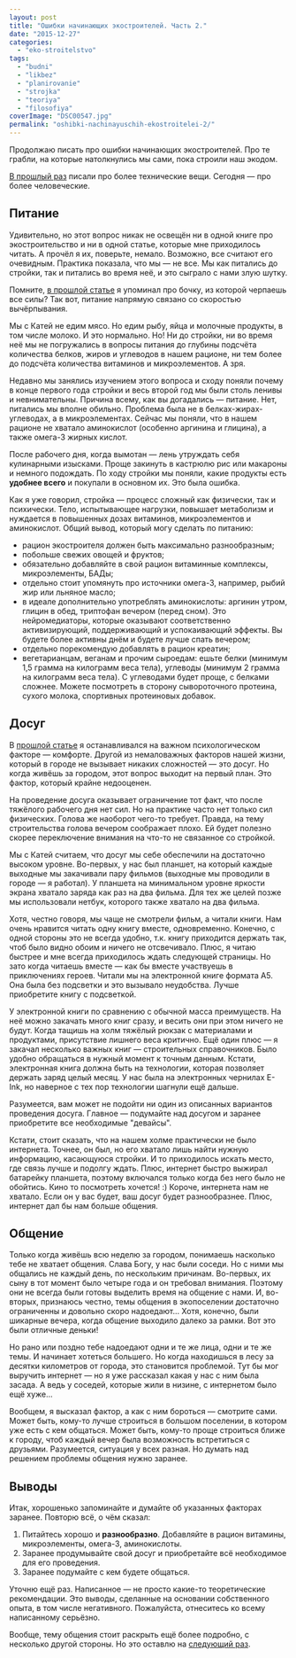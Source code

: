 ```yaml
---
layout: post
title: "Ошибки начинающих экостроителей. Часть 2."
date: "2015-12-27"
categories: 
  - "eko-stroitelstvo"
tags: 
  - "budni"
  - "likbez"
  - "planirovanie"
  - "strojka"
  - "teoriya"
  - "filosofiya"
coverImage: "DSC00547.jpg"
permalink: "oshibki-nachinayuschih-ekostroitelei-2/"
---
```


Продолжаю писать про ошибки начинающих экостроителей. Про те грабли, на которые натолкнулись мы сами, пока строили наш экодом.

[В прошлый раз](/oshibki-nachinayuschih-ekostroitelei-1/) писали про более технические вещи. Сегодня — про более человеческие.

<!-- READMORE -->

## Питание

Удивительно, но этот вопрос никак не освещён ни в одной книге про экостроительство и ни в одной статье, которые мне приходилось читать. А прочёл я их, поверьте, немало. Возможно, все считают его очевидным. Практика показала, что мы — не все. Мы как питались до стройки, так и питались во время неё, и это сыграло с нами злую шутку.

Помните, [в прошлой статье](/oshibki-nachinayuschih-ekostroitelei-1/) я упоминал про бочку, из которой черпаешь все силы? Так вот, питание напрямую связано со скоростью вычёрпывания.

Мы с Катей не едим мясо. Но едим рыбу, яйца и молочные продукты, в том числе молоко. И это нормально. Но! Ни до стройки, ни во время неё мы не погружались в вопросы питания до глубины подсчёта количества белков, жиров и углеводов в нашем рационе, ни тем более до подсчёта количества витаминов и микроэлементов. А зря.

Недавно мы занялись изучением этого вопроса и сходу поняли почему в конце первого года стройки и весь второй год мы были столь ленивы и невнимательны. Причина всему, как вы догадались — питание. Нет, питались мы вполне обильно. Проблема была не в белках-жирах-углеводах, а в микроэлементах. Сейчас мы поняли, что в нашем рационе не хватало аминокислот (особенно аргинина и глицина), а также омега-3 жирных кислот.

После рабочего дня, когда вымотан — лень утруждать себя кулинарными изысками. Проще закинуть в кастрюлю рис или макароны и немного подождать. По ходу стройки мы поняли, какие продукты есть **удобнее всего** и покупали в основном их. Это была ошибка.

Как я уже говорил, стройка — процесс сложный как физически, так и психически. Тело, испытывающее нагрузки, повышает метаболизм и нуждается в повышенных дозах витаминов, микроэлементов и аминокислот. Общий вывод, который могу сделать по питанию:

- рацион экостроителя должен быть максимально разнообразным;
- побольше свежих овощей и фруктов;
- обязательно добавляйте в свой рацион витаминные комплексы, микроэлементы, БАДы;
- отдельно стоит упомянуть про источники омега-3, например, рыбий жир или льняное масло;
- в идеале дополнительно употреблять аминокислоты: аргинин утром, глицин в обед, триптофан вечером (перед сном). Это нейромедиаторы, которые оказывают соответственно активизирующий, поддерживающий и успокаивающий эффекты. Вы будете более активны днём и будете лучше спать вечером;
- отдельно порекомендую добавлять в рацион креатин;
- вегетарианцам, веганам и прочим сыроедам: ешьте белки (минимум 1,5 грамма на килограмм веса тела), углеводы (минимум 2 грамма на килограмм веса тела). С углеводами будет проще, с белками сложнее. Можете посмотреть в сторону сывороточного протеина, сухого молока, спортивных протеиновых добавок.

## Досуг

В [прошлой статье](/oshibki-nachinayuschih-ekostroitelei-1/) я останавливался на важном психологическом факторе — комфорте. Другой из немаловажных факторов нашей жизни, который в городе не вызывает никаких сложностей — это досуг. Но когда живёшь за городом, этот вопрос выходит на первый план. Это фактор, который крайне недооценен.

На проведение досуга оказывает ограничение тот факт, что после тяжёлого рабочего дня нет сил. Но на практике часто нет только сил физических. Голова же наоборот чего-то требует. Правда, на тему строительства голова вечером соображает плохо. Ей будет полезно скорее переключение внимания на что-то не связанное со стройкой.

Мы с Катей считаем, что досуг мы себе обеспечили на достаточно высоком уровне. Во-первых, у нас был планшет, на который каждые выходные мы закачивали пару фильмов (выходные мы проводили в городе — я работал). У планшета на минимальном уровне яркости экрана хватало заряда как раз на два фильма. Для тех же целей позже мы использовали нетбук, которого также хватало на два фильма.

Хотя, честно говоря, мы чаще не смотрели фильм, а читали книги. Нам очень нравится читать одну книгу вместе, одновременно. Конечно, с одной стороны это не всегда удобно, т.к. книгу приходится держать так, чтоб было видно обоим и ничего не отсвечивало. Плюс, я читаю быстрее и мне всегда приходилось ждать следующей страницы. Но зато когда читаешь вместе — как бы вместе участвуешь в приключениях героев. Читали мы на электронной книге формата А5. Она была без подсветки и это вызывало неудобства. Лучше приобретите книгу с подсветкой.

У электронной книги по сравнению с обычной масса преимуществ. На неё можно закачать много книг сразу, и весить они при этом ничего не будут. Когда тащишь на холм тяжёлый рюкзак с материалами и продуктами, присутствие лишнего веса критично. Ещё один плюс — я закачал несколько важных книг — строительных справочников. Было удобно обращаться в нужный момент к точным данным. Кстати, электронная книга должна быть на технологии, которая позволяет держать заряд целый месяц. У нас была на электронных чернилах E-Ink, но наверное с тех пор технологии шагнули ещё дальше.

Разумеется, вам может не подойти ни один из описанных вариантов проведения досуга. Главное — подумайте над досугом и заранее приобретите все необходимые "девайсы".

Кстати, стоит сказать, что на нашем холме практически не было интернета. Точнее, он был, но его хватало лишь найти нужную информацию, касающуюся стройки. И то приходилось искать место, где связь лучше и подолгу ждать. Плюс, интернет быстро выжирал батарейку планшета, поэтому включался только когда без него было не обойтись. Кино то посмотреть хочется! :) Короче, интернета нам не хватало. Если он у вас будет, ваш досуг будет разнообразнее. Плюс, интернет дал бы нам больше общения.

## Общение

Только когда живёшь всю неделю за городом, понимаешь насколько тебе не хватает общения. Слава Богу, у нас были соседи. Но с ними мы общались не каждый день, по нескольким причинам. Во-первых, их сыну в тот момент было четыре года и он требовал внимания. Поэтому они не всегда были готовы выделить время на общение с нами. И, во-вторых, признаюсь честно, темы общения в экопоселении достаточно ограниченны и довольно скоро надоедают... Хотя, конечно, были шикарные вечера, когда общение выходило далеко за рамки. Вот это были отличные деньки!

Но рано или поздно тебе надоедают одни и те же лица, одни и те же темы. И начинает хотеться большего. Но когда находишься в лесу за десятки километров от города, это становится проблемой. Тут бы мог выручить интернет — но я уже рассказал какая у нас с ним была засада. А ведь у соседей, которые жили в низине, с интернетом было ещё хуже...

Вообщем, я высказал фактор, а как с ним бороться — смотрите сами. Может быть, кому-то лучше строиться в большом поселении, в котором уже есть с кем общаться. Может быть, кому-то проще строиться ближе к городу, чтоб каждый вечер была возможность встретиться с друзьями. Разумеется, ситуация у всех разная. Но думать над решением проблемы общения нужно заранее.

## Выводы

Итак, хорошенько запоминайте и думайте об указанных факторах заранее. Повторю всё, о чём сказал:

1. Питайтесь хорошо и **разнообразно**. Добавляйте в рацион витамины, микроэлементы, омега-3, аминокислоты.
2. Заранее продумывайте свой досуг и приобретайте всё необходимое для его проведения.
3. Заранее подумайте с кем будете общаться.

Уточню ещё раз. Написанное — не просто какие-то теоретические рекомендации. Это выводы, сделанные на основании собственного опыта, в том числе негативного. Пожалуйста, отнеситесь ко всему написанному серьёзно.

Вообще, тему общения стоит раскрыть ещё более подробно, с несколько другой стороны. Но это оставлю на [следующий раз](/oshibki-nachinauschih-ekostroiteley-3-sozdanie-ekoposelenia/).
